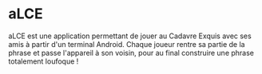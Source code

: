 aLCE
====

aLCE est une application permettant de jouer au Cadavre Exquis avec ses amis à partir d'un terminal Android.
Chaque joueur rentre sa partie de la phrase et passe l'appareil à son voisin, pour au final construire une phrase totalement loufoque !
